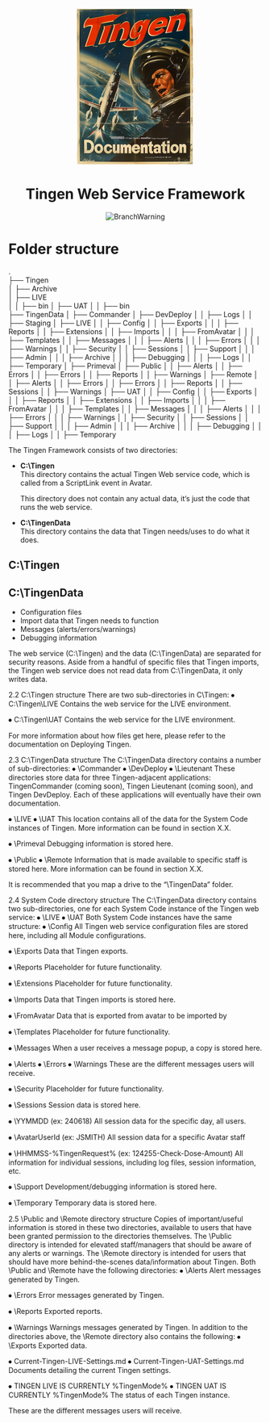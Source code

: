 <!-- u240925 -->

<div align="center">

  ![logo](../../.github/Images/Logos/TingenDocumentation-232x308.png)

  <h1>
    Tingen Web Service Framework
  </h1>

![BranchWarning](https://img.shields.io/badge/BASED%20ON%20Tingen%2024.9-white?style=for-the-badge)

</div>

# Folder structure


.<br>
├── Tingen<br>
│   ├── Archive<br>
│   ├── LIVE<br>
│   │   ├── bin
│   ├── UAT
│   │   ├── bin  
├── TingenData
│   ├── Commander
│   ├── DevDeploy
│   │   ├── Logs
│   │   ├── Staging
│   ├── LIVE
│   │   ├── Config
│   │   ├── Exports
│   │   │   ├── Reports
│   │   ├── Extensions
│   │   ├── Imports
│   │   │   ├── FromAvatar
│   │   │   ├── Templates
│   │   ├── Messages
│   │   │   ├── Alerts
│   │   │   ├── Errors
│   │   │   ├── Warnings
│   │   ├── Security
│   │   ├── Sessions
│   │   ├── Support
│   │   │   ├── Admin
│   │   │   ├── Archive
│   │   │   ├── Debugging
│   │   │   ├── Logs
│   │   ├── Temporary
│   ├── Primeval
│   ├── Public
│   │   ├── Alerts
│   │   ├── Errors
│   │   ├── Errors
│   │   ├── Reports
│   │   ├── Warnings
│   ├── Remote
│   │   ├── Alerts
│   │   ├── Errors
│   │   ├── Errors
│   │   ├── Reports
│   │   ├── Sessions
│   │   ├── Warnings
│   ├── UAT
│   │   ├── Config
│   │   ├── Exports
│   │   │   ├── Reports
│   │   ├── Extensions
│   │   ├── Imports
│   │   │   ├── FromAvatar
│   │   │   ├── Templates
│   │   ├── Messages
│   │   │   ├── Alerts
│   │   │   ├── Errors
│   │   │   ├── Warnings
│   │   ├── Security
│   │   ├── Sessions
│   │   ├── Support
│   │   │   ├── Admin
│   │   │   ├── Archive
│   │   │   ├── Debugging
│   │   │   ├── Logs
│   │   ├── Temporary










The Tingen Framework consists of two directories:

* **C:\Tingen**  
  This directory contains the actual Tingen Web service code, which is called from a ScriptLink event in Avatar.
  
  This directory does not contain any actual data, it’s just the code that runs the web service.

* **C:\TingenData**  
  This directory contains the data that Tingen needs/uses to do what it does.

## C:\Tingen

## C:\TingenData










  * Configuration files
  * Import data that Tingen needs to function
  * Messages (alerts/errors/warnings)
  * Debugging information


The web service (C:\Tingen) and the data (C:\TingenData) are separated for security reasons. Aside from a handful of specific files that Tingen imports, the Tingen web service does not read data from C:\TingenData, it only writes data.









2.2 C:\Tingen structure
There are two sub-directories in C\Tingen:
⦁	C:\Tingen\LIVE
Contains the web service for the LIVE environment.

⦁	C:\Tingen\UAT
Contains the web service for the LIVE environment.

For more information about how files get here, please refer to the documentation on Deploying Tingen.

2.3 C:\TingenData structure
The C:\TingenData directory contains a number of sub-directories:
⦁	\Commander
⦁	\DevDeploy
⦁	\Lieutenant
These directories store data for three Tingen-adjacent applications:  TingenCommander (coming soon), Tingen Lieutenant (coming soon), and Tingen DevDeploy. Each of these applications will eventually have their own documentation.

⦁	\LIVE
⦁	\UAT
This location contains all of the data for the System Code instances of Tingen. More information can be found in section X.X.

⦁	\Primeval
Debugging information is stored here.

⦁	\Public
⦁	\Remote
Information that is made available to specific staff is stored here. More information can be found in section X.X.

It is recommended that you map a drive to the “\TingenData” folder.


2.4 System Code directory structure
The C:\TingenData directory contains two sub-directories, one for each System Code instance of the Tingen web service:
⦁	\LIVE
⦁	\UAT
Both System Code instances have the same structure:
⦁	\Config
All Tingen web service configuration files are stored here, including all Module configurations.

⦁	\Exports
Data that Tingen exports.

⦁	\Reports
Placeholder for future functionality.

⦁	\Extensions
Placeholder for future functionality.

⦁	\Imports
Data that Tingen imports is stored here.

⦁	\FromAvatar
Data that is exported from avatar to be imported by 

⦁	\Templates
Placeholder for future functionality.

⦁	\Messages
When a user receives a message popup, a copy is stored here.

⦁	\Alerts
⦁	\Errors
⦁	\Warnings
These are the different messages users will receive.	

⦁	\Security
Placeholder for future functionality.


⦁	\Sessions
Session data is stored here.

⦁	\YYMMDD (ex: 240618)
All session data for the specific day, all users.

⦁	\AvatarUserId (ex: JSMITH)
All session data for a specific Avatar staff

⦁	\HHMMSS-%TingenRequest% (ex: 124255-Check-Dose-Amount)
All information for individual sessions, including log files, session information, etc.

⦁	\Support
Development/debugging information is stored here.

⦁	\Temporary
Temporary data is stored here.

2.5 \Public and \Remote directory structure
Copies of important/useful information is stored in these two directories, available to users that have been granted permission to the directories themselves.
The \Public directory is intended for elevated staff/managers that should be aware of any alerts or warnings.
The \Remote directory is intended for users that should have more behind-the-scenes data/information about Tingen.
Both \Public and \Remote have the following directories:
⦁	\Alerts
Alert messages generated by Tingen.

⦁	\Errors
Error messages generated by Tingen.

⦁	\Reports
Exported reports.

⦁	\Warnings
Warnings messages generated by Tingen.
In addition to the directories above, the \Remote directory also contains the following:
⦁	\Exports
Exported data.

⦁	Current-Tingen-LIVE-Settings.md
⦁	Current-Tingen-UAT-Settings.md
Documents detailing the current Tingen settings.

⦁	TINGEN LIVE IS CURRENTLY %TingenMode%
⦁	TINGEN UAT IS CURRENTLY %TingenMode%
The status of each Tingen instance.





These are the different messages users will receive.
 
